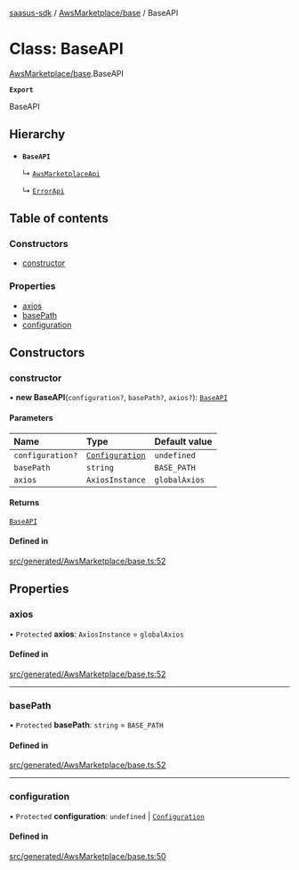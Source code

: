 [saasus-sdk](../README.md) / [AwsMarketplace/base](../modules/AwsMarketplace_base.md) / BaseAPI

# Class: BaseAPI

[AwsMarketplace/base](../modules/AwsMarketplace_base.md).BaseAPI

**`Export`**

BaseAPI

## Hierarchy

- **`BaseAPI`**

  ↳ [`AwsMarketplaceApi`](AwsMarketplace_api.AwsMarketplaceApi.md)

  ↳ [`ErrorApi`](AwsMarketplace_api.ErrorApi.md)

## Table of contents

### Constructors

- [constructor](AwsMarketplace_base.BaseAPI.md#constructor)

### Properties

- [axios](AwsMarketplace_base.BaseAPI.md#axios)
- [basePath](AwsMarketplace_base.BaseAPI.md#basepath)
- [configuration](AwsMarketplace_base.BaseAPI.md#configuration)

## Constructors

### constructor

• **new BaseAPI**(`configuration?`, `basePath?`, `axios?`): [`BaseAPI`](AwsMarketplace_base.BaseAPI.md)

#### Parameters

| Name | Type | Default value |
| :------ | :------ | :------ |
| `configuration?` | [`Configuration`](AwsMarketplace_configuration.Configuration.md) | `undefined` |
| `basePath` | `string` | `BASE_PATH` |
| `axios` | `AxiosInstance` | `globalAxios` |

#### Returns

[`BaseAPI`](AwsMarketplace_base.BaseAPI.md)

#### Defined in

[src/generated/AwsMarketplace/base.ts:52](https://github.com/saasus-platform/saasus-sdk-javascript/blob/55abc15/src/generated/AwsMarketplace/base.ts#L52)

## Properties

### axios

• `Protected` **axios**: `AxiosInstance` = `globalAxios`

#### Defined in

[src/generated/AwsMarketplace/base.ts:52](https://github.com/saasus-platform/saasus-sdk-javascript/blob/55abc15/src/generated/AwsMarketplace/base.ts#L52)

___

### basePath

• `Protected` **basePath**: `string` = `BASE_PATH`

#### Defined in

[src/generated/AwsMarketplace/base.ts:52](https://github.com/saasus-platform/saasus-sdk-javascript/blob/55abc15/src/generated/AwsMarketplace/base.ts#L52)

___

### configuration

• `Protected` **configuration**: `undefined` \| [`Configuration`](AwsMarketplace_configuration.Configuration.md)

#### Defined in

[src/generated/AwsMarketplace/base.ts:50](https://github.com/saasus-platform/saasus-sdk-javascript/blob/55abc15/src/generated/AwsMarketplace/base.ts#L50)
